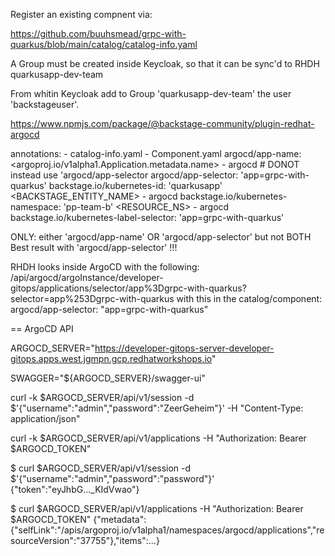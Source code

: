 
Register an existing compnent via:

https://github.com/buuhsmead/grpc-with-quarkus/blob/main/catalog/catalog-info.yaml


A Group must be created inside Keycloak, so that it can be sync'd to RHDH
quarkusapp-dev-team

From whitin Keycloak add to Group 'quarkusapp-dev-team' the user 'backstageuser'.



https://www.npmjs.com/package/@backstage-community/plugin-redhat-argocd

annotations: - catalog-info.yaml - Component.yaml
  argocd/app-name: <argoproj.io/v1alpha1.Application.metadata.name> - argocd # DONOT instead use 'argocd/app-selector
  argocd/app-selector: 'app=grpc-with-quarkus'
  backstage.io/kubernetes-id: 'quarkusapp' <BACKSTAGE_ENTITY_NAME> - argocd
  backstage.io/kubernetes-namespace: 'pp-team-b' <RESOURCE_NS> <NAMESPACE for Deployment> - argocd
  backstage.io/kubernetes-label-selector: 'app=grpc-with-quarkus'





ONLY: either 'argocd/app-name' OR 'argocd/app-selector' but not BOTH
Best result with 'argocd/app-selector' !!!


RHDH looks inside ArgoCD with the following:
/api/argocd/argoInstance/developer-gitops/applications/selector/app%3Dgrpc-with-quarkus?selector=app%253Dgrpc-with-quarkus
with this in the catalog/component:
argocd/app-selector: "app=grpc-with-quarkus"



== ArgoCD API

ARGOCD_SERVER="https://developer-gitops-server-developer-gitops.apps.west.jgmpn.gcp.redhatworkshops.io"

SWAGGER="${ARGOCD_SERVER}/swagger-ui"


curl -k $ARGOCD_SERVER/api/v1/session -d $'{"username":"admin","password":"ZeerGeheim"}' -H "Content-Type: application/json"

curl -k $ARGOCD_SERVER/api/v1/applications -H "Authorization: Bearer $ARGOCD_TOKEN"


$ curl $ARGOCD_SERVER/api/v1/session -d $'{"username":"admin","password":"password"}'
{"token":"eyJhbG..._KIdVwao"}

$ curl $ARGOCD_SERVER/api/v1/applications -H "Authorization: Bearer $ARGOCD_TOKEN"
{"metadata":{"selfLink":"/apis/argoproj.io/v1alpha1/namespaces/argocd/applications","resourceVersion":"37755"},"items":...}
